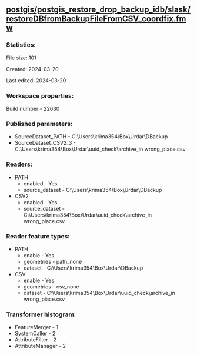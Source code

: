 ﻿## [postgis/postgis_restore_drop_backup_idb/slask/restoreDBfromBackupFileFromCSV_coordfix.fmw](https://github.com/kicki58/kix_working_dir/blob/master/postgis/postgis_restore_drop_backup_idb/slask/restoreDBfromBackupFileFromCSV_coordfix.fmw)

### Statistics:
File size: 101

Created: 2024-03-20

Last edited: 2024-03-20


### Workspace properties:
Build number    - 22630

### Published parameters:
*  SourceDataset_PATH    -   C:\Users\krima354\Box\Urdar\DBackup
*  SourceDataset_CSV2_3    -   C:\Users\krima354\Box\Urdar\uuid_check\archive_in wrong_place.csv

### Readers:
*  PATH
    * enabled    -  Yes
    * source_dataset    -   C:\Users\krima354\Box\Urdar\DBackup
*  CSV2
    * enabled    -  Yes
    * source_dataset    -   C:\Users\krima354\Box\Urdar\uuid_check\archive_in wrong_place.csv

### Reader feature types:
*  PATH
    * enable - Yes
    * geometries - path_none
    * dataset - C:\Users\krima354\Box\Urdar\DBackup
*  CSV
    * enable - Yes
    * geometries - csv_none
    * dataset - C:\Users\krima354\Box\Urdar\uuid_check\archive_in wrong_place.csv




### Transformer histogram:
*  FeatureMerger    -   1
*  SystemCaller    -   2
*  AttributeFilter    -   2
*  AttributeManager    -   2

